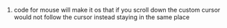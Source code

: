 1. code for mouse will make it os that if you scroll down the custom cursor would not follow the cursor instead staying in the same place